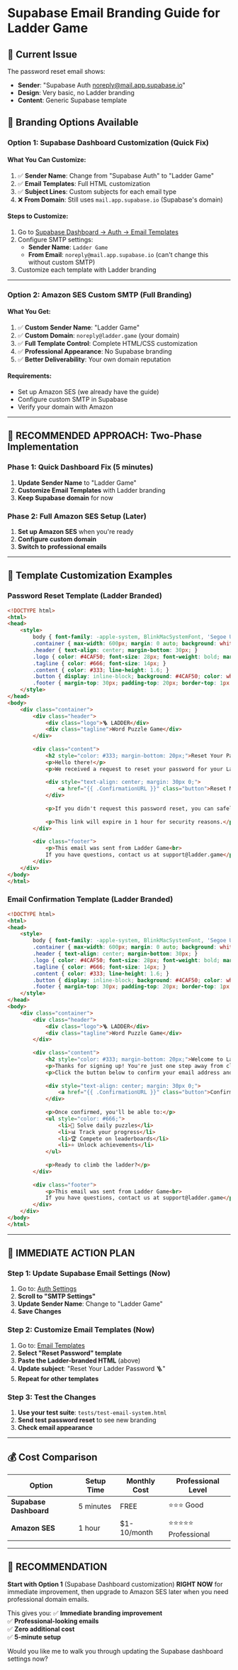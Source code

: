 # Supabase Email Branding Guide for Ladder Game

## 🎯 **Current Issue**
The password reset email shows:
- **Sender**: "Supabase Auth <noreply@mail.app.supabase.io>"
- **Design**: Very basic, no Ladder branding
- **Content**: Generic Supabase template

## 🎨 **Branding Options Available**

### **Option 1: Supabase Dashboard Customization (Quick Fix)**

#### **What You Can Customize:**
1. ✅ **Sender Name**: Change from "Supabase Auth" to "Ladder Game"
2. ✅ **Email Templates**: Full HTML customization
3. ✅ **Subject Lines**: Custom subjects for each email type
4. ❌ **From Domain**: Still uses `mail.app.supabase.io` (Supabase's domain)

#### **Steps to Customize:**
1. Go to [Supabase Dashboard → Auth → Email Templates](https://supabase.com/dashboard/project/btonnmoeaandberyszsm/auth/templates)
2. Configure SMTP settings:
   - **Sender Name**: `Ladder Game`
   - **From Email**: `noreply@mail.app.supabase.io` (can't change this without custom SMTP)
3. Customize each template with Ladder branding

---

### **Option 2: Amazon SES Custom SMTP (Full Branding)**

#### **What You Get:**
1. ✅ **Custom Sender Name**: "Ladder Game"
2. ✅ **Custom Domain**: `noreply@ladder.game` (your domain)
3. ✅ **Full Template Control**: Complete HTML/CSS customization
4. ✅ **Professional Appearance**: No Supabase branding
5. ✅ **Better Deliverability**: Your own domain reputation

#### **Requirements:**
- Set up Amazon SES (we already have the guide)
- Configure custom SMTP in Supabase
- Verify your domain with Amazon

---

## 🚀 **RECOMMENDED APPROACH: Two-Phase Implementation**

### **Phase 1: Quick Dashboard Fix (5 minutes)**
1. **Update Sender Name** to "Ladder Game"
2. **Customize Email Templates** with Ladder branding
3. **Keep Supabase domain** for now

### **Phase 2: Full Amazon SES Setup (Later)**
1. **Set up Amazon SES** when you're ready
2. **Configure custom domain** 
3. **Switch to professional emails**

---

## 📧 **Template Customization Examples**

### **Password Reset Template (Ladder Branded)**
```html
<!DOCTYPE html>
<html>
<head>
    <style>
        body { font-family: -apple-system, BlinkMacSystemFont, 'Segoe UI', Roboto, sans-serif; margin: 0; padding: 20px; background-color: #f8f9fa; }
        .container { max-width: 600px; margin: 0 auto; background: white; border-radius: 12px; padding: 40px; box-shadow: 0 4px 12px rgba(0,0,0,0.1); }
        .header { text-align: center; margin-bottom: 30px; }
        .logo { color: #4CAF50; font-size: 28px; font-weight: bold; margin-bottom: 10px; }
        .tagline { color: #666; font-size: 14px; }
        .content { color: #333; line-height: 1.6; }
        .button { display: inline-block; background: #4CAF50; color: white; padding: 14px 28px; text-decoration: none; border-radius: 8px; font-weight: 600; margin: 20px 0; }
        .footer { margin-top: 30px; padding-top: 20px; border-top: 1px solid #eee; color: #999; font-size: 12px; text-align: center; }
    </style>
</head>
<body>
    <div class="container">
        <div class="header">
            <div class="logo">🪜 LADDER</div>
            <div class="tagline">Word Puzzle Game</div>
        </div>
        
        <div class="content">
            <h2 style="color: #333; margin-bottom: 20px;">Reset Your Password</h2>
            <p>Hello there!</p>
            <p>We received a request to reset your password for your Ladder account. Click the button below to set a new password:</p>
            
            <div style="text-align: center; margin: 30px 0;">
                <a href="{{ .ConfirmationURL }}" class="button">Reset My Password</a>
            </div>
            
            <p>If you didn't request this password reset, you can safely ignore this email. Your password will remain unchanged.</p>
            
            <p>This link will expire in 1 hour for security reasons.</p>
        </div>
        
        <div class="footer">
            <p>This email was sent from Ladder Game<br>
            If you have questions, contact us at support@ladder.game</p>
        </div>
    </div>
</body>
</html>
```

### **Email Confirmation Template (Ladder Branded)**
```html
<!DOCTYPE html>
<html>
<head>
    <style>
        body { font-family: -apple-system, BlinkMacSystemFont, 'Segoe UI', Roboto, sans-serif; margin: 0; padding: 20px; background-color: #f8f9fa; }
        .container { max-width: 600px; margin: 0 auto; background: white; border-radius: 12px; padding: 40px; box-shadow: 0 4px 12px rgba(0,0,0,0.1); }
        .header { text-align: center; margin-bottom: 30px; }
        .logo { color: #4CAF50; font-size: 28px; font-weight: bold; margin-bottom: 10px; }
        .tagline { color: #666; font-size: 14px; }
        .content { color: #333; line-height: 1.6; }
        .button { display: inline-block; background: #4CAF50; color: white; padding: 14px 28px; text-decoration: none; border-radius: 8px; font-weight: 600; margin: 20px 0; }
        .footer { margin-top: 30px; padding-top: 20px; border-top: 1px solid #eee; color: #999; font-size: 12px; text-align: center; }
    </style>
</head>
<body>
    <div class="container">
        <div class="header">
            <div class="logo">🪜 LADDER</div>
            <div class="tagline">Word Puzzle Game</div>
        </div>
        
        <div class="content">
            <h2 style="color: #333; margin-bottom: 20px;">Welcome to Ladder! 🎉</h2>
            <p>Thanks for signing up! You're just one step away from climbing the word puzzle ladder.</p>
            <p>Click the button below to confirm your email address and start playing:</p>
            
            <div style="text-align: center; margin: 30px 0;">
                <a href="{{ .ConfirmationURL }}" class="button">Confirm My Email</a>
            </div>
            
            <p>Once confirmed, you'll be able to:</p>
            <ul style="color: #666;">
                <li>🧩 Solve daily puzzles</li>
                <li>📊 Track your progress</li>
                <li>🏆 Compete on leaderboards</li>
                <li>⭐ Unlock achievements</li>
            </ul>
            
            <p>Ready to climb the ladder?</p>
        </div>
        
        <div class="footer">
            <p>This email was sent from Ladder Game<br>
            If you have questions, contact us at support@ladder.game</p>
        </div>
    </div>
</body>
</html>
```

---

## 🎯 **IMMEDIATE ACTION PLAN**

### **Step 1: Update Supabase Email Settings (Now)**
1. Go to: [Auth Settings](https://supabase.com/dashboard/project/btonnmoeaandberyszsm/settings/auth)
2. **Scroll to "SMTP Settings"**
3. **Update Sender Name**: Change to "Ladder Game"
4. **Save Changes**

### **Step 2: Customize Email Templates (Now)**
1. Go to: [Email Templates](https://supabase.com/dashboard/project/btonnmoeaandberyszsm/auth/templates)
2. **Select "Reset Password" template**
3. **Paste the Ladder-branded HTML** (above)
4. **Update subject**: "Reset Your Ladder Password 🪜"
5. **Repeat for other templates**

### **Step 3: Test the Changes**
1. **Use your test suite**: `tests/test-email-system.html`
2. **Send test password reset** to see new branding
3. **Check email appearance**

---

## 💰 **Cost Comparison**

| Option | Setup Time | Monthly Cost | Professional Level |
|--------|------------|--------------|-------------------|
| **Supabase Dashboard** | 5 minutes | FREE | ⭐⭐⭐ Good |
| **Amazon SES** | 1 hour | $1-10/month | ⭐⭐⭐⭐⭐ Professional |

---

## 🎉 **RECOMMENDATION**

**Start with Option 1** (Supabase Dashboard customization) **RIGHT NOW** for immediate improvement, then upgrade to Amazon SES later when you need professional domain emails.

This gives you:
✅ **Immediate branding improvement**  
✅ **Professional-looking emails**  
✅ **Zero additional cost**  
✅ **5-minute setup**  

Would you like me to walk you through updating the Supabase dashboard settings now?